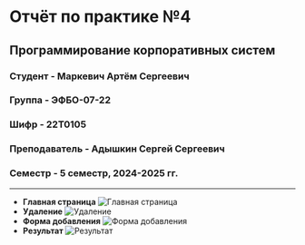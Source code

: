 # Отчёт по практике №4

## Программирование корпоративных систем

### Студент - **Маркевич Артём Сергеевич**

### Группа - **ЭФБО-07-22**

### Шифр - **22Т0105**

### Преподаватель - **Адышкин Сергей Сергеевич**

### Семестр - 5 семестр, 2024-2025 гг.

---

- **Главная страница**
![Главная страница](https://github.com/user-attachments/assets/92d47673-b451-4445-b5ce-c3ba37e23496)
- **Удаление**
![Удаление](https://github.com/user-attachments/assets/555b80e2-491c-444a-8a18-b24e673e983f)
- **Форма добавления**
![Форма добавления](https://github.com/user-attachments/assets/5bd313ad-549b-4a9d-9862-7ae42e2c1dab)
- **Результат**
![Результат](https://github.com/user-attachments/assets/3e4345a9-67a3-4203-904e-955c0bc51e23)



